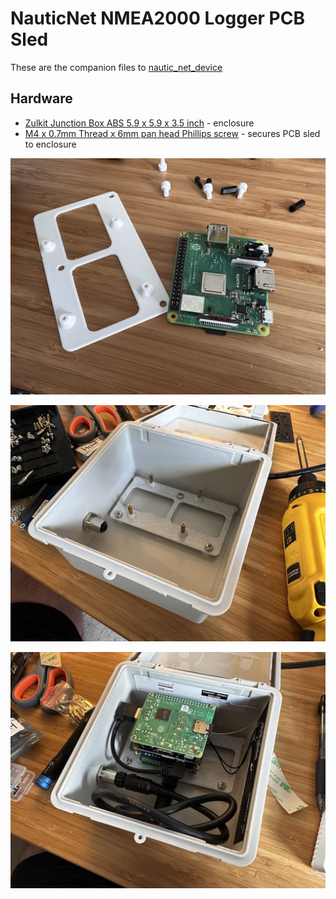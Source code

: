 # NauticNet NMEA2000 Logger PCB Sled

These are the companion files to [nautic_net_device](https://github.com/opensailing/nautic_net_device)

## Hardware

- [Zulkit Junction Box ABS 5.9 x 5.9 x 3.5 inch](https://www.amazon.com/Zulkit-Dustproof-Waterproof-Electrical-150x100x70mm/dp/B08KWD8TFY/ref=sr_1_24?crid=3GN4RO4TLAON5&keywords=waterproof%2Benclosure&qid=1684959845&sprefix=waterproof%2Benclosure%2Caps%2C89&sr=8-24&th=1) - enclosure
- [M4 x 0.7mm Thread x 6mm pan head Phillips screw](https://www.mcmaster.com/catalog/129/3394/90116A202) - secures PCB sled to enclosure

![images/photo1.jpg](images/photo1.jpg)

![images/photo2.jpg](images/photo2.jpg)

![images/photo3.jpg](images/photo3.jpg)
